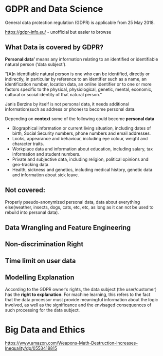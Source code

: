 # GDPR and Data Science

General data protection regulation (GDPR) is applicable from 25 May 2018.

https://gdpr-info.eu/ - unofficial but easier to browse

## What Data is covered by GDPR?

**Personal data’** means any information relating to an identified or identifiable natural person (‘data subject’).

“[A]n identifiable natural person is one who can be identified, directly or indirectly, in particular by reference to an identifier such as a name, an identification number, location data, an online identifier or to one or more factors specific to the physical, physiological, genetic, mental, economic, cultural or social identity of that natural person.”

Janis Berzins by itself is not personal data, it needs additional information(such as address or phone) to become personal data.

Depending on **context** some of the following could become **personal data**

* Biographical information or current living situation, including dates of birth, Social Security numbers, phone numbers and email addresses.
* Looks, appearance and behaviour, including eye colour, weight and character traits.
* Workplace data and information about education, including salary, tax information and student numbers.
* Private and subjective data, including religion, political opinions and geo-tracking data.
* Health, sickness and genetics, including medical history, genetic data and information about sick leave.

## Not covered:
Properly pseudo-anonymized personal data, data about everything else(weather, insects, dogs, cats, etc, etc, as long as it can not be used to rebuild into personal data).



## Data Wrangling and Feature Engineering

**Non-discrimination Right**  
- 

## Time limit on user data

## Modelling Explanation

According to the GDPR owner’s rights, the data subject (the user/customer) has the **right to explanation**. For machine learning, this refers to the fact that the data processor must provide meaningful information about the logic involved, as well as the significance and the envisaged consequences of such processing for the data subject.

# Big Data and Ethics

https://www.amazon.com/Weapons-Math-Destruction-Increases-Inequality/dp/0553418815

